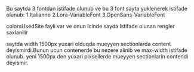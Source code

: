 Bu saytda 3 fontdan istifade olunub ve bu 3 font sayta yuklenerek istifade olunub: 
1.Italianno
2.Lora-VariableFont
3.OpenSans-VariableFont
<!-- ------------------------------ -->
colorsUsedSite fayli var ve onun icinde sayda istifade olunan rengler saxlanilir 
<!-- --------------------------------------------------- -->
saytda width 1500px yuxari olduqda mueyyen sectionlarda content deyismirdi.Bunun ucun contenerde bu nezere alinib ve max-width istifade olunub. yeni 1500px den yuxari pixsellerde mueyyen sectionlarin contendi deyismir.